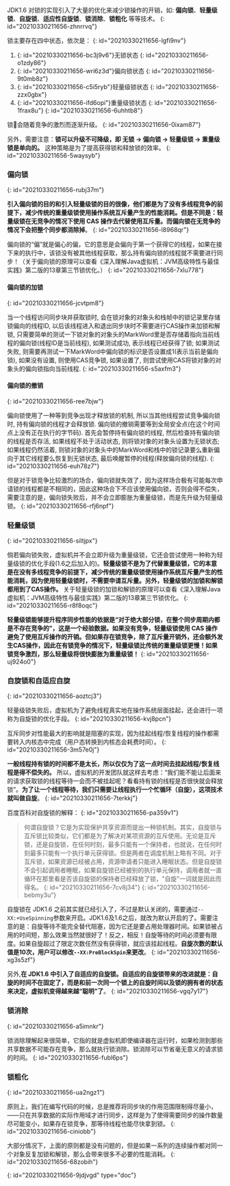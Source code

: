 JDK1.6 对锁的实现引入了大量的优化来减少锁操作的开销，如: **偏向锁**、**轻量级锁**、**自旋锁**、**适应性自旋锁**、**锁消除**、**锁粗化** 等等技术。
{: id="20210330211656-zhnrrvq"}

锁主要存在四中状态，依次是：
{: id="20210330211656-lgfi9nv"}

1. {: id="20210330211656-bc3j9v6"}无锁状态
   {: id="20210330211656-o1zdy86"}
2. {: id="20210330211656-wri6z3d"}偏向锁状态
   {: id="20210330211656-9t0mb8z"}
3. {: id="20210330211656-c5i5ryb"}轻量级锁状态
   {: id="20210330211656-zzx0gbx"}
4. {: id="20210330211656-ifd6opi"}重量级锁状态
   {: id="20210330211656-1frax8u"}
{: id="20210330211656-6uhhtb8"}

锁🔐会随着竞争的激烈而逐渐升级。
{: id="20210330211656-0ixam87"}

另外，需要注意：**锁可以升级不可降级，即 无锁 -> 偏向锁 -> 轻量级锁 -> 重量级锁是单向的。** 这种策略是为了提高获得锁和释放锁的效率。
{: id="20210330211656-5waysyb"}

### 偏向锁
{: id="20210330211656-rubj37m"}

**引入偏向锁的目的和引入轻量级锁的目的很像，他们都是为了没有多线程竞争的前提下，减少传统的重量级锁使用操作系统互斥量产生的性能消耗。但是不同是：轻量级锁在无竞争的情况下使用 CAS 操作去代替使用互斥量。而偏向锁在无竞争的情况下会把整个同步都消除掉**。
{: id="20210330211656-l8968qr"}

偏向锁的“偏”就是偏心的偏，它的意思是会偏向于第一个获得它的线程，如果在接下来的执行中，该锁没有被其他线程获取，那么持有偏向锁的线程就不需要进行同步！（关于偏向锁的原理可以查看《深入理解Java虚拟机：JVM高级特性与最佳实践》第二版的13章第三节锁优化。）
{: id="20210330211656-7xlu778"}

#### 偏向锁的加锁
{: id="20210330211656-jcvtpm8"}

当一个线程访问同步块并获取锁时, 会在锁对象的对象头和栈帧中的锁记录里存储锁偏向的线程ID, 以后该线程进入和退出同步块时不需要进行CAS操作来加锁和解锁, 只需要简单的测试一下锁对象的对象头的MarkWord里是否存储着指向当前线程的偏向锁(线程ID是当前线程), 如果测试成功, 表示线程已经获得了锁; 如果测试失败, 则需要再测试一下MarkWord中偏向锁的标识是否设置成1(表示当前是偏向锁), 如果没有设置, 则使用CAS竞争锁, 如果设置了, 则尝试使用CAS将锁对象的对象头的偏向锁指向当前线程.
{: id="20210330211656-s5axfm3"}

#### 偏向锁的撤销
{: id="20210330211656-ree7bjw"}

偏向锁使用了一种等到竞争出现才释放锁的机制, 所以当其他线程尝试竞争偏向锁时, 持有偏向锁的线程才会释放锁. 偏向锁的撤销需要等到全局安全点(在这个时间点上没有正在执行的字节码). 首先会暂停持有偏向锁的线程, 然后检查持有偏向锁的线程是否存活, 如果线程不处于活动状态, 则将锁对象的对象头设置为无锁状态; 如果线程仍然活着, 则锁对象的对象头中的MarkWord和栈中的锁记录要么重新偏向于其它线程要么恢复到无锁状态, 最后唤醒暂停的线程(释放偏向锁的线程).
{: id="20210330211656-euh78z7"}

但是对于锁竞争比较激烈的场合，偏向锁就失效了，因为这样场合极有可能每次申请锁的线程都是不相同的，因此这种场合下不应该使用偏向锁，否则会得不偿失，需要注意的是，偏向锁失败后，并不会立即膨胀为重量级锁，而是先升级为轻量级锁。
{: id="20210330211656-rfj6npf"}

### 轻量级锁
{: id="20210330211656-siltjpx"}

倘若偏向锁失败，虚拟机并不会立即升级为重量级锁，它还会尝试使用一种称为轻量级锁的优化手段(1.6之后加入的)。**轻量级锁不是为了代替重量级锁，它的本意是在没有多线程竞争的前提下，减少传统的重量级锁使用操作系统互斥量产生的性能消耗，因为使用轻量级锁时，不需要申请互斥量。另外，轻量级锁的加锁和解锁都用到了CAS操作。** 关于轻量级锁的加锁和解锁的原理可以查看《深入理解Java虚拟机：JVM高级特性与最佳实践》第二版的13章第三节锁优化。
{: id="20210330211656-r8f8oqc"}

**轻量级锁能够提升程序同步性能的依据是“对于绝大部分锁，在整个同步周期内都是不存在竞争的”，这是一个经验数据。如果没有竞争，轻量级锁使用 CAS 操作避免了使用互斥操作的开销。但如果存在锁竞争，除了互斥量开销外，还会额外发生CAS操作，因此在有锁竞争的情况下，轻量级锁比传统的重量级锁更慢！如果锁竞争激烈，那么轻量级将很快膨胀为重量级锁！**
{: id="20210330211656-uj924o0"}

### 自旋锁和自适应自旋
{: id="20210330211656-aoztcj3"}

轻量级锁失败后，虚拟机为了避免线程真实地在操作系统层面挂起，还会进行一项称为自旋锁的优化手段。
{: id="20210330211656-kvj8pcn"}

互斥同步对性能最大的影响就是阻塞的实现，因为挂起线程/恢复线程的操作都需要转入内核态中完成（用户态转换到内核态会耗费时间）。
{: id="20210330211656-3m57e0j"}

**一般线程持有锁的时间都不是太长，所以仅仅为了这一点时间去挂起线程/恢复线程是得不偿失的。** 所以，虚拟机的开发团队就这样去考虑：“我们能不能让后面来的请求获取锁的线程等待一会而不被挂起呢？看看持有锁的线程是否很快就会释放锁”。**为了让一个线程等待，我们只需要让线程执行一个忙循环（自旋），这项技术就叫做自旋**。
{: id="20210330211656-7terkkj"}

百度百科对自旋锁的解释：
{: id="20210330211656-pa359v1"}

> 何谓自旋锁？它是为实现保护共享资源而提出一种锁机制。其实，自旋锁与互斥锁比较类似，它们都是为了解决对某项资源的互斥使用。无论是互斥锁，还是自旋锁，在任何时刻，最多只能有一个保持者，也就说，在任何时刻最多只能有一个执行单元获得锁。但是两者在调度机制上略有不同。对于互斥锁，如果资源已经被占用，资源申请者只能进入睡眠状态。但是自旋锁不会引起调用者睡眠，如果自旋锁已经被别的执行单元保持，调用者就一直循环在那里看是否该自旋锁的保持者已经释放了锁，"自旋"一词就是因此而得名。
> {: id="20210330211656-7cv8j34"}
{: id="20210330211656-bebmy3u"}

自旋锁在 JDK1.6 之前其实就已经引入了，不过是默认关闭的，需要通过`--XX:+UseSpinning`参数来开启。JDK1.6及1.6之后，就改为默认开启的了。需要注意的是：自旋等待不能完全替代阻塞，因为它还是要占用处理器时间。如果锁被占用的时间短，那么效果当然就很好了！反之，相反！自旋等待的时间必须要有限度。如果自旋超过了限定次数任然没有获得锁，就应该挂起线程。**自旋次数的默认值是10次，用户可以修改`--XX:PreBlockSpin`来更改**。
{: id="20210330211656-xg3s5zf"}

另外,**在 JDK1.6 中引入了自适应的自旋锁。自适应的自旋锁带来的改进就是：自旋的时间不在固定了，而是和前一次同一个锁上的自旋时间以及锁的拥有者的状态来决定，虚拟机变得越来越“聪明”了**。
{: id="20210330211656-vgq7y17"}

### 锁消除
{: id="20210330211656-a5imnkr"}

锁消除理解起来很简单，它指的就是虚拟机即使编译器在运行时，如果检测到那些共享数据不可能存在竞争，那么就执行锁消除。锁消除可以节省毫无意义的请求锁的时间。
{: id="20210330211656-fubl6ps"}

### 锁粗化
{: id="20210330211656-ua2ngz1"}

原则上，我们在编写代码的时候，总是推荐将同步块的作用范围限制得尽量小，——只在共享数据的实际作用域才进行同步，这样是为了使得需要同步的操作数量尽可能变小，如果存在锁竞争，那等待线程也能尽快拿到锁。
{: id="20210330211656-ciniobb"}

大部分情况下，上面的原则都是没有问题的，但是如果一系列的连续操作都对同一个对象反复加锁和解锁，那么会带来很多不必要的性能消耗。
{: id="20210330211656-68zobih"}


{: id="20210330211656-9jdjvgd" type="doc"}
